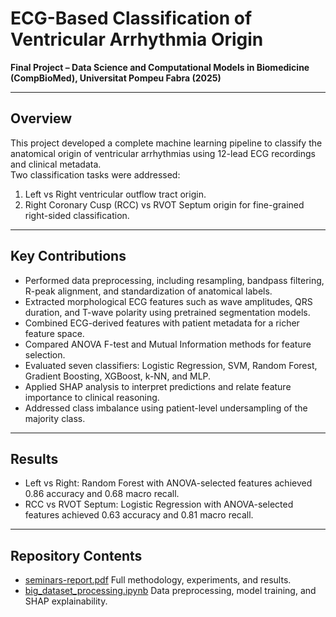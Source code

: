 # ECG-Based Classification of Ventricular Arrhythmia Origin

**Final Project – Data Science and Computational Models in Biomedicine (CompBioMed), Universitat Pompeu Fabra (2025)**  

---

## Overview
This project developed a complete machine learning pipeline to classify the anatomical origin of ventricular arrhythmias using 12-lead ECG recordings and clinical metadata.  
Two classification tasks were addressed:  
1. Left vs Right ventricular outflow tract origin.  
2. Right Coronary Cusp (RCC) vs RVOT Septum origin for fine-grained right-sided classification.

---

## Key Contributions
- Performed data preprocessing, including resampling, bandpass filtering, R-peak alignment, and standardization of anatomical labels.  
- Extracted morphological ECG features such as wave amplitudes, QRS duration, and T-wave polarity using pretrained segmentation models.  
- Combined ECG-derived features with patient metadata for a richer feature space.  
- Compared ANOVA F-test and Mutual Information methods for feature selection.  
- Evaluated seven classifiers: Logistic Regression, SVM, Random Forest, Gradient Boosting, XGBoost, k-NN, and MLP.  
- Applied SHAP analysis to interpret predictions and relate feature importance to clinical reasoning.  
- Addressed class imbalance using patient-level undersampling of the majority class.

---

## Results
- Left vs Right: Random Forest with ANOVA-selected features achieved 0.86 accuracy and 0.68 macro recall.  
- RCC vs RVOT Septum: Logistic Regression with ANOVA-selected features achieved 0.63 accuracy and 0.81 macro recall.  

---

## Repository Contents
- [seminars-report.pdf](./seminars-report.pdf)
  Full methodology, experiments, and results.  
- [big_dataset_processing.ipynb](./big_dataset_processing.ipynb)
  Data preprocessing, model training, and SHAP explainability.
